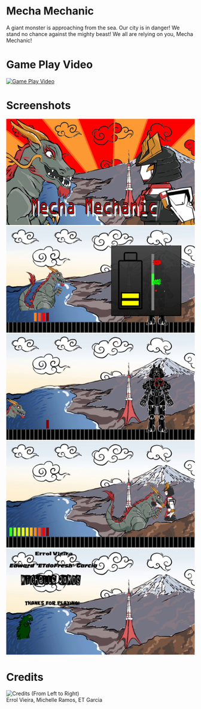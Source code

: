 # Mecha Mechanic
A giant monster is approaching from the sea. Our city is in danger! We stand no chance against the mighty beast! We all are relying on you, Mecha Mechanic!

# Game Play Video
[![Game Play Video](https://img.youtube.com/vi/xE6rlc05C-I/0.jpg)](https://youtu.be/xE6rlc05C-I)

# Screenshots
![Title Screen](screenshots/vlcsnap-2020-02-02-19h53m58s119.png)
![Battery Mini-Game](screenshots/vlcsnap-2020-02-02-19h54m20s004.png)
![Looking inside the Mech](screenshots/vlcsnap-2020-02-02-19h54m48s944.png)
![Battle of the Titans](screenshots/vlcsnap-2020-02-02-19h55m25s731.png)
![Credits](screenshots/vlcsnap-2020-02-02-19h55m37s565.png)

# Credits
![Credits](screenshots/20200202_165332.jpg)
(From Left to Right)  
Errol Vieira, Michelle Ramos, ET Garcia
